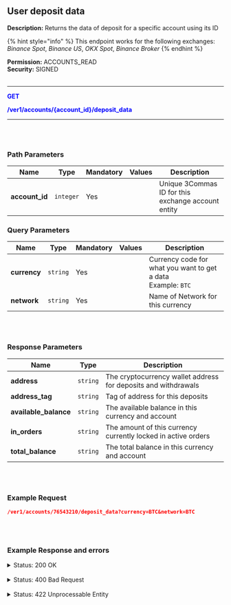 ## User deposit data<br>

**Description:** Returns the data of deposit for a specific account using its ID<br>

{% hint style="info" %}
This endpoint works for the following exchanges: *Binance Spot*, *Binance US*, *OKX Spot*, *Binance Broker*
{% endhint %}<br>

**Permission:**  ACCOUNTS_READ<br>
**Security:** SIGNED<br>
<br>

----------

<mark style="color:blue;background-color:white" >**GET**

<mark style="color:blue;background-color:white" > **/ver1/accounts/{account_id}/deposit_data**

----------
<br>
<br>

### Path Parameters<br>

| Name | Type |	Mandatory |	Values	| Description|
|------|------|-----------|-----------------|------------|
|**account_id** | `integer` | Yes |  | Unique 3Commas ID for this exchange account entity |


### Query Parameters<br>

| Name | Type |	Mandatory |	Values	| Description|
|------|------|-----------|-----------------|------------|
|**currency** | `string` | Yes |  | Currency code for what you want to get a data<br>Example: `BTC` |
|**network** | `string` | Yes |  | Name of Network for this currency |

<br>
<br>

### Response Parameters<br>

| Name | Type |	Description|
|------|------|------------|
|**address**| `string` | The cryptocurrency wallet address for deposits and withdrawals |
|**address_tag**| `string`| Tag of address for this deposits |
|**available_balance**| `string`| The available balance in this currency and account |
|**in_orders**| `string`|The amount of this currency currently locked in active orders |
|**total_balance**|`string` | The total balance in this currency and account|

<br>
<br>

### Example Request<br>

```json
/ver1/accounts/76543210/deposit_data?currency=BTC&network=BTC
```
<br>
<br>

###  Example Response and errors<br>

<details>
<summary>Status: 200 OK</summary><br>

```json
{
    "address": "1J6jZDFSeGfwfwJpS4SLqhVo7eo2DgkT9Q",
    "address_tag": "",
    "available_balance": "0.00031872",
    "in_orders": "0.0",
    "total_balance": "0.00031872"
}
```
</details><br>
<details>
<summary>Status: 400 Bad Request</summary><br>

```json
{
    "error": "record_invalid",
    "error_description": "Invalid parameters",
    "error_attributes": {
        "currency": [
            "is missing"
        ],
        "network": [
            "is missing"
        ]
    }
}
```

</details><br>

<details>
<summary>Status: 422 Unprocessable Entity</summary><br>

```json
{
    "error_description": "{\"code\"=>-9000, \"msg\"=>\"Deposits for this network are currently closed\"}",
    "error": "unknown_market_api_error"
}
```
</details>